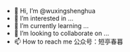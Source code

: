 - 👋 Hi, I’m @wuxingshenghua
- 👀 I’m interested in ...
- 🌱 I’m currently learning ...
- 💞️ I’m looking to collaborate on ...
- 📫 How to reach me 公众号：短亭春暮  

<!---
wuxingshenghua/wuxingshenghua is a ✨ special ✨ repository because its `README.md` (this file) appears on your GitHub profile.
You can click the Preview link to take a look at your changes.
--->
